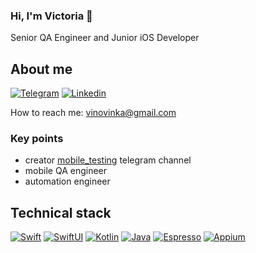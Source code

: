 ### Hi, I'm Victoria 👋

Senior QA Engineer and 
Junior iOS Developer

## About me

[![Telegram](https://img.shields.io/badge/Telegram-2CA5E0?style=for-the-badge&logo=telegram&logoColor=white)](https://t.me/vinovinka)
[![Linkedin](https://img.shields.io/badge/LinkedIn-0077B5?style=for-the-badge&logo=linkedin&logoColor=white)](https://linkedin.com/in/victoria-vinogradova-b4075a193)

How to reach me: vinovinka@gmail.com

### Key points
- creator [mobile_testing](https://t.me/mobile_testing) telegram channel
- mobile QA engineer
- automation engineer 

## Technical stack
[![Swift](https://img.shields.io/badge/Swift-2CA5E0?style=for-the-badge)]()
[![SwiftUI](https://img.shields.io/badge/SwiftUI-orange?style=for-the-badge)]()
[![Kotlin](https://img.shields.io/badge/Kotlin-green?style=for-the-badge)]()
[![Java](https://img.shields.io/badge/Java-red?style=for-the-badge)]()
[![Espresso](https://img.shields.io/badge/Espresso-brown?style=for-the-badge)]()
[![Appium](https://img.shields.io/badge/Appium-blue?style=for-the-badge)]()

<!-- <div align="center" style="margin: 40px 0">
   <a href="https://github.com/vinovinka/github-profile-views-counter">
       <img width="100px" src="https://komarev.com/ghpvc/?username=vinovinka&color=DE002D">
   </a>
</div> -->
